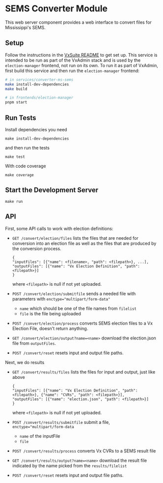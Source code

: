 # SEMS Converter Module

This web server component provides a web interface to convert files for
Mississippi's SEMS.

## Setup

Follow the instructions in the [VxSuite README](../../README.md) to get set up.
This service is intended to be run as part of the VxAdmin stack and is used by
the `election-manager` frontend, not run on its own. To run it as part of
VxAdmin, first build this service and then run the `election-manager` frontend:

```sh
# in services/converter-ms-sems
make install-dev-dependencies
make build

# in frontends/election-manager
pnpm start
```

## Run Tests

Install dependencies you need

```
make install-dev-dependencies
```

and then run the tests

```
make test
```

With code coverage

```
make coverage
```

## Start the Development Server

```
make run
```

## API

First, some API calls to work with election definitions:

- `GET /convert/election/files` lists the files that are needed for conversion
  into an election file as well as the files that are produced by the conversion
  process.

  ```
  {
  "inputFiles": [{"name": <filename>, "path": <filepath>}, ...],
  "outputFiles": [{"name": "Vx Election Definition", "path": <filepath>}]
  }
  ```

  where `<filepath>` is null if not yet uploaded.

- `POST /convert/election/submitfile` sends a needed file with parameters with
  `enctype="multipart/form-data"`

  - `name` which should be one of the file names from `filelist`
  - `file` is the file being uploaded

- `POST /convert/election/process` converts SEMS election files to a Vx Election
  File, doesn't return anything.

- `GET /convert/election/output?name=<name>` download the election.json file
  from `outputFiles`.

- `POST /convert/reset` resets input and output file paths.

Next, we do results

- `GET /convert/results/files` lists the files for input and output, just like
  above

  ```
  {
  "inputFiles": [{"name": "Vx Election Definition", "path": <filepath>}, {"name": "CVRs", "path": <filepath>}],
  "outputFiles": [{"name": "election.json", "path": <filepath>}]
  }
  ```

  where `<filepath>` is null if not yet uploaded.

- `POST /convert/results/submitfile` submit a file,
  `enctype="multipart/form-data`

  - `name` of the inputFile
  - `file`

- `POST /convert/results/process` converts Vx CVRs to a SEMS result file

- `GET /convert/results/output?name=<name>` download the result file indicated
  by the name picked from the `results/filelist`

- `POST /convert/reset` resets input and output file paths.
